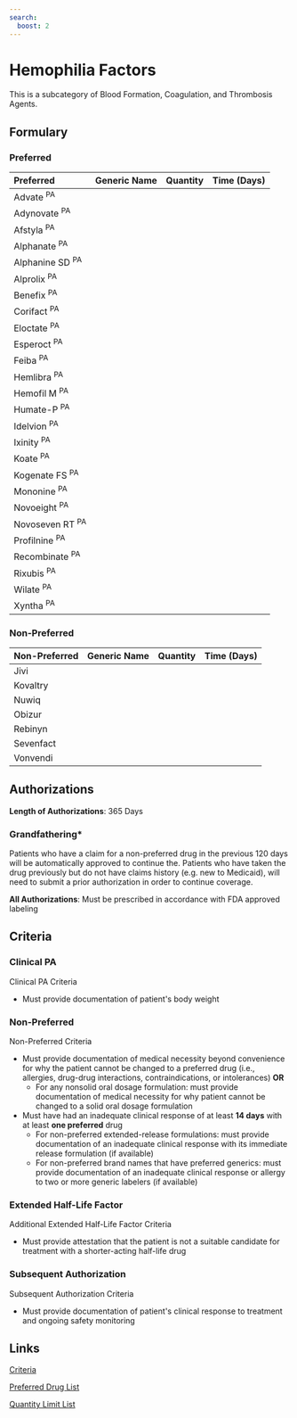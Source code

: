 ```yaml
---
search:
  boost: 2 
---
```


# Hemophilia Factors

This is a subcategory of Blood Formation, Coagulation, and Thrombosis Agents.

## Formulary

### Preferred

| Preferred                  | Generic Name | Quantity | Time (Days) |
| :------------------------- | :----------- | :------: | :---------: |
| Advate <sup>PA</sup>       |              |          |             |
| Adynovate <sup>PA</sup>    |              |          |             |
| Afstyla <sup>PA</sup>      |              |          |             |
| Alphanate <sup>PA</sup>    |              |          |             |
| Alphanine SD <sup>PA</sup> |              |          |             |
| Alprolix <sup>PA</sup>     |              |          |             |
| Benefix <sup>PA</sup>      |              |          |             |
| Corifact <sup>PA</sup>     |              |          |             |
| Eloctate <sup>PA</sup>     |              |          |             |
| Esperoct <sup>PA</sup>     |              |          |             |
| Feiba <sup>PA</sup>        |              |          |             |
| Hemlibra <sup>PA</sup>     |              |          |             |
| Hemofil M <sup>PA</sup>    |              |          |             |
| Humate-P <sup>PA</sup>     |              |          |             |
| Idelvion <sup>PA</sup>     |              |          |             |
| Ixinity <sup>PA</sup>      |              |          |             |
| Koate <sup>PA</sup>        |              |          |             |
| Kogenate FS <sup>PA</sup>  |              |          |             |
| Mononine <sup>PA</sup>     |              |          |             |
| Novoeight <sup>PA</sup>    |              |          |             |
| Novoseven RT <sup>PA</sup> |              |          |             |
| Profilnine <sup>PA</sup>   |              |          |             |
| Recombinate <sup>PA</sup>  |              |          |             |
| Rixubis <sup>PA</sup>      |              |          |             |
| Wilate <sup>PA</sup>       |              |          |             |
| Xyntha <sup>PA</sup>       |              |          |             |

### Non-Preferred

| Non-Preferred | Generic Name | Quantity | Time (Days) |
| :------------ | :----------- | :------: | :---------: |
| Jivi          |              |          |             |
| Kovaltry      |              |          |             |
| Nuwiq         |              |          |             |
| Obizur        |              |          |             |
| Rebinyn       |              |          |             |
| Sevenfact     |              |          |             |
| Vonvendi      |              |          |             |

## Authorizations

**Length of Authorizations**: 365 Days

### Grandfathering*

Patients who have a claim for a non-preferred drug in the previous 120 days will be automatically approved to continue the. Patients who have taken the drug previously but do not have claims history (e.g. new to Medicaid), will need to submit a prior authorization in order to continue coverage.

**All Authorizations**: Must be prescribed in accordance with FDA approved labeling

## Criteria

### Clinical PA

Clinical PA Criteria

- Must provide documentation of patient's body weight

### Non-Preferred 

Non-Preferred Criteria

- Must provide documentation of medical necessity beyond convenience for why the patient cannot be changed to a preferred drug (i.e., allergies, drug-drug interactions, contraindications, or intolerances) **OR**
    - For any nonsolid oral dosage formulation: must provide documentation of medical necessity for why patient cannot be changed to a solid oral dosage formulation
- Must have had an inadequate clinical response of at least **14 days** with at least **one preferred** drug
    - For non-preferred extended-release formulations: must provide documentation of an inadequate clinical response with its immediate release formulation (if available)
    - For non-preferred brand names that have preferred generics: must provide documentation of an inadequate clinical response or allergy to two or more generic labelers (if available)

### Extended Half-Life Factor

Additional Extended Half-Life Factor Criteria

- Must provide attestation that the patient is not a suitable candidate for treatment with a shorter-acting half-life drug

### Subsequent Authorization

Subsequent Authorization Criteria

- Must provide documentation of patient's clinical response to treatment and ongoing safety monitoring

## Links

[Criteria](https://pharmacy.medicaid.ohio.gov/sites/default/files/20230101_UPDL%20_Criteria_APPROVED.pdf#page=15)

[Preferred Drug List](https://pharmacy.medicaid.ohio.gov/sites/default/files/20230101_UPDL_APPROVED_12.13.22.pdf#page=9)

[Quantity Limit List](https://pharmacy.medicaid.ohio.gov/sites/default/files/20230101_Ohio_Medicaid_Quantity_Document_APPROVED.pdf)
